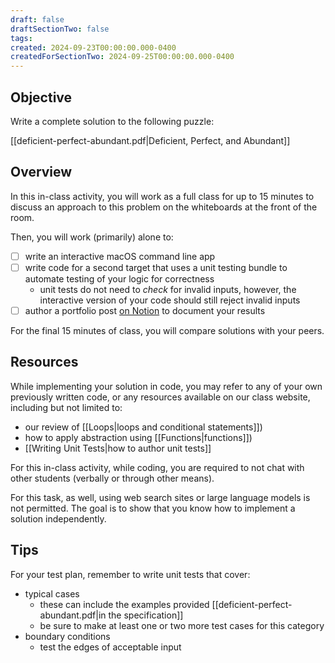 ```yaml
---
draft: false
draftSectionTwo: false
tags: 
created: 2024-09-23T00:00:00.000-0400
createdForSectionTwo: 2024-09-25T00:00:00.000-0400
---
```


## Objective

Write a complete solution to the following puzzle:

[[deficient-perfect-abundant.pdf|Deficient, Perfect, and Abundant]]

## Overview

In this in-class activity, you will work as a full class for up to 15 minutes to discuss an approach to this problem on the whiteboards at the front of the room.

Then, you will work (primarily) alone to:

- [ ] write an interactive macOS command line app
- [ ] write code for a second target that uses a unit testing bundle to automate testing of your logic for correctness
	- unit tests do not need to *check* for invalid inputs, however, the interactive version of your code should still reject invalid inputs
- [ ] author a portfolio post [on Notion](https://notion.so) to document your results

For the final 15 minutes of class, you will compare solutions with your peers.

## Resources

While implementing your solution in code, you may refer to any of your own previously written code, or any resources available on our class website, including but not limited to:

- our review of [[Loops|loops and conditional statements]])
- how to apply abstraction using [[Functions|functions]])
- [[Writing Unit Tests|how to author unit tests]]

For this in-class activity, while coding, you are required to not chat with other students (verbally or through other means).

For this task, as well, using web search sites or large language models is not permitted. The goal is to show that you know how to implement a solution independently.

## Tips

For your test plan, remember to write unit tests that cover:

- typical cases
	- these can include the examples provided [[deficient-perfect-abundant.pdf|in the specification]]
	- be sure to make at least one or two more test cases for this category
- boundary conditions
	- test the edges of acceptable input
